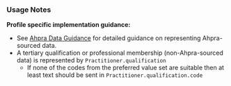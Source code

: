 ### Usage Notes

**Profile specific implementation guidance:**
- See [Ahpra Data Guidance](guidance.html#ahpra-data-guidance) for detailed guidance on representing Ahpra-sourced data.
- A tertiary qualification or professional membership (non-Ahpra-sourced data) is represented by `Practitioner.qualification` 
  - If none of the codes from the preferred value set are suitable then at least text should be sent in `Practitioner.qualification.code`